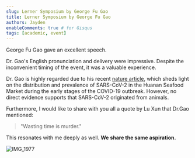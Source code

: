 ```yaml
---
slug: Lerner Symposium by George Fu Gao
title: Lerner Symposium by George Fu Gao
authors: Jayden
enableComments: true # for Gisqus
tags: [academic, event]
---
```


George Fu Gao gave an excellent speech.

Dr. Gao's English pronunciation and delivery were impressive. Despite the inconvenient timing of the event, it was a valuable experience.

Dr. Gao is highly regarded due to his recent [nature article](https://doi.org/10.1038/s41586-023-06043-2), which sheds light on the distribution and prevalence of SARS-CoV-2 in the Huanan Seafood Market during the early stages of the COVID-19 outbreak. However, no direct evidence supports that SARS-CoV-2 originated from animals.

Furthermore, I would like to share with you all a quote by Lu Xun that Dr.Gao mentioned: 

>  "Wasting time is murder." 

This resonates with me deeply as well. **We share the same aspiration.**

![IMG_1977](https://upic-1309244174.cos.ap-shanghai.myqcloud.com/uPic/IMG_1977.jpeg)
